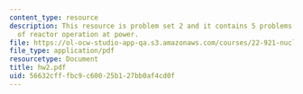 ```yaml
---
content_type: resource
description: This resource is problem set 2 and it contains 5 problems on the topic
  of reactor operation at power.
file: https://ol-ocw-studio-app-qa.s3.amazonaws.com/courses/22-921-nuclear-power-plant-dynamics-and-control-january-iap-2006/56632cfffbc9c60025b127bb0af4cd0f_hw2.pdf
file_type: application/pdf
resourcetype: Document
title: hw2.pdf
uid: 56632cff-fbc9-c600-25b1-27bb0af4cd0f
---
```

